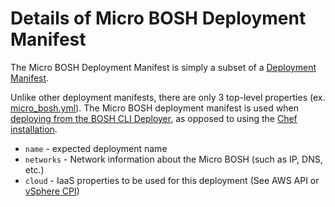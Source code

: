 # Details of Micro BOSH Deployment Manifest

The Micro BOSH Deployment Manifest is simply a subset of a [Deployment Manifest](deployment-manifest.md).

Unlike other deployment manifests, there are only 3 top-level properties (ex. [micro_bosh.yml](../examples/microbosh/micro_bosh.yml)). The Micro BOSH deployment manifest is used when [deploying from the BOSH CLI Deployer](https://github.com/cloudfoundry/oss-docs/blob/master/bosh/documentation/documentation.md), as opposed to using the [Chef installation](../creating-a-bosh-from-scratch.md).

* `name` - expected deployment name
* `networks` - Network information about the Micro BOSH (such as IP, DNS, etc.)
* `cloud` - IaaS properties to be used for this deployment (See AWS API or [vSphere CPI](vsphere-cpi.md))